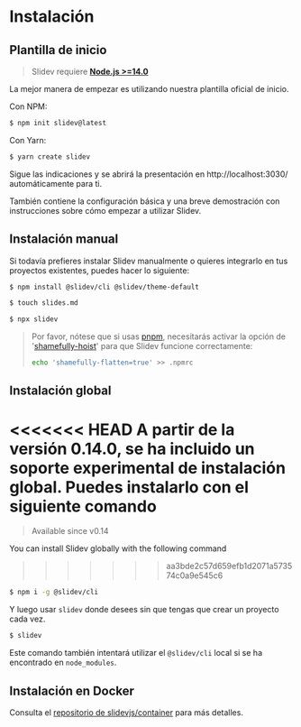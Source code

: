 # Instalación

## Plantilla de inicio

> Slidev requiere [**Node.js >=14.0**](https://nodejs.org/)

La mejor manera de empezar es utilizando nuestra plantilla oficial de inicio.

Con NPM:

```bash
$ npm init slidev@latest
```

Con Yarn:

```bash
$ yarn create slidev
```

Sigue las indicaciones y se abrirá la presentación en http://localhost:3030/ automáticamente para ti.

También contiene la configuración básica y una breve demostración con instrucciones sobre cómo empezar a utilizar Slidev.

## Instalación manual

Si todavía prefieres instalar Slidev manualmente o quieres integrarlo en tus proyectos existentes, puedes hacer lo siguiente:

```bash
$ npm install @slidev/cli @slidev/theme-default
```
```bash
$ touch slides.md
```
```bash
$ npx slidev
```

> Por favor, nótese que si usas [pnpm](https://pnpm.io), necesitarás activar la opción de '[shamefully-hoist](https://pnpm.io/npmrc#shamefully-hoist)' para que Slidev funcione correctamente:
>
> ```bash
> echo 'shamefully-flatten=true' >> .npmrc
> ```

## Instalación global

<<<<<<< HEAD
A partir de la versión 0.14.0, se ha incluido un soporte **experimental** de instalación global. Puedes instalarlo con el siguiente comando 
=======
> Available since v0.14

You can install Slidev globally with the following command
>>>>>>> aa3bde2c57d659efb1d2071a573574c0a9e545c6

```bash
$ npm i -g @slidev/cli
```

Y luego usar `slidev` donde desees sin que tengas que crear un proyecto cada vez.

```bash
$ slidev
```

Este comando también intentará utilizar el `@slidev/cli` local si se ha encontrado en `node_modules`.

## Instalación en Docker

Consulta el [repositorio de slidevjs/container](https://github.com/slidevjs/container) para más detalles.
